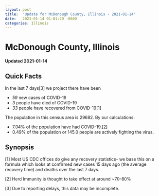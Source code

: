 ```yaml
---
layout: post
title:  "Update for McDonough County, Illinois - 2021-01-14"
date:   2021-01-14 01:01:29 -0600
categories: Illinois
---
```


# McDonough County, Illinois
#### Updated 2021-01-14

## Quick Facts

In the last 7 days[3] we project there have been
- *59* new cases of COVID-19
- *3* people have died of COVID-19
- *33* people have recovered from COVID-19[1]

The population in this census area is 29682. By our calculations:
- 7.04% of the population have had COVID-19.[2]
- 0.49% of the population or 145.0 people are actively fighting the virus.

## Synopsis




[1] Most US CDC offices do give any recovery statistics- we base this on a formula which looks at confirmed new cases
15 days ago (the average recovery time) and deaths over the last 7 days.

[2] Herd Immunity is thought to take effect at around ~70-80%

[3] Due to reporting delays, this data may be incomplete.
 
    